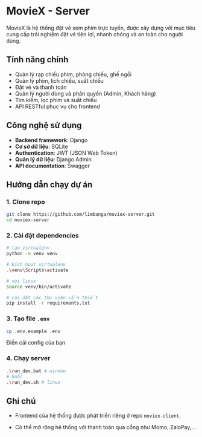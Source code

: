 # MovieX - Server

MovieX là hệ thống đặt vé xem phim trực tuyến, được xây dựng với mục tiêu cung cấp trải nghiệm đặt vé tiện lợi, nhanh chóng và an toàn cho người dùng.

## Tính năng chính

- Quản lý rạp chiếu phim, phòng chiếu, ghế ngồi
- Quản lý phim, lịch chiếu, suất chiếu
- Đặt vé và thanh toán
- Quản lý người dùng và phân quyền (Admin, Khách hàng)
- Tìm kiếm, lọc phim và suất chiếu
- API RESTful phục vụ cho frontend

## Công nghệ sử dụng

- **Backend framework**: Django
- **Cơ sở dữ liệu**: SQLite
- **Authentication**: JWT (JSON Web Token)
- **Quản lý dữ liệu**: Django Admin
- **API documentation**: Swagger

## Hướng dẫn chạy dự án

### 1. Clone repo

```bash
git clone https://github.com/limbanga/moviex-server.git
cd moviex-server
```

### 2. Cài đặt dependencies

```bash
# tạo virtualenv
python -m venv venv

# kích hoạt virtualenv
.\venv\Scripts\activate

# với linux
source venv/bin/activate
```

```bash
# cài đặt các thư viện cần thiết
pip install -r requirements.txt
```

### 3. Tạo file `.env`

```bash
cp .env.example .env
```

Điền cái config của bạn

### 4. Chạy server

```bash
.\run_dev.bat # window
# hoặc
.\run_dev.sh # linux
```

<!-- ### 5. (Tuỳ chọn) Dùng Docker

```bash
docker-compose up --build
``` -->

## Ghi chú

* Frontend của hệ thống được phát triển riêng ở repo `moviex-client`.

* Có thể mở rộng hệ thống với thanh toán qua cổng như Momo, ZaloPay,...



